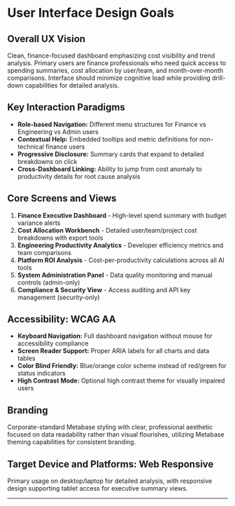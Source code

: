 # User Interface Design Goals

## Overall UX Vision
Clean, finance-focused dashboard emphasizing cost visibility and trend analysis. Primary users are finance professionals who need quick access to spending summaries, cost allocation by user/team, and month-over-month comparisons. Interface should minimize cognitive load while providing drill-down capabilities for detailed analysis.

## Key Interaction Paradigms
- **Role-based Navigation:** Different menu structures for Finance vs Engineering vs Admin users
- **Contextual Help:** Embedded tooltips and metric definitions for non-technical finance users
- **Progressive Disclosure:** Summary cards that expand to detailed breakdowns on click
- **Cross-Dashboard Linking:** Ability to jump from cost anomaly to productivity details for root cause analysis

## Core Screens and Views
1. **Finance Executive Dashboard** - High-level spend summary with budget variance alerts
2. **Cost Allocation Workbench** - Detailed user/team/project cost breakdowns with export tools
3. **Engineering Productivity Analytics** - Developer efficiency metrics and team comparisons
4. **Platform ROI Analysis** - Cost-per-productivity calculations across all AI tools
5. **System Administration Panel** - Data quality monitoring and manual controls (admin-only)
6. **Compliance & Security View** - Access auditing and API key management (security-only)

## Accessibility: WCAG AA
- **Keyboard Navigation:** Full dashboard navigation without mouse for accessibility compliance
- **Screen Reader Support:** Proper ARIA labels for all charts and data tables
- **Color Blind Friendly:** Blue/orange color scheme instead of red/green for status indicators
- **High Contrast Mode:** Optional high contrast theme for visually impaired users

## Branding
Corporate-standard Metabase styling with clear, professional aesthetic focused on data readability rather than visual flourishes, utilizing Metabase theming capabilities for consistent branding.

## Target Device and Platforms: Web Responsive
Primary usage on desktop/laptop for detailed analysis, with responsive design supporting tablet access for executive summary views.

---
